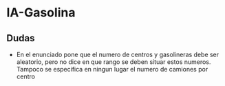 # IA-Gasolina

## Dudas

- En el enunciado pone que el numero de centros y gasolineras debe ser aleatorio, pero no dice en que rango se deben situar estos numeros. Tampoco se especifica en ningun lugar el numero de camiones por centro
